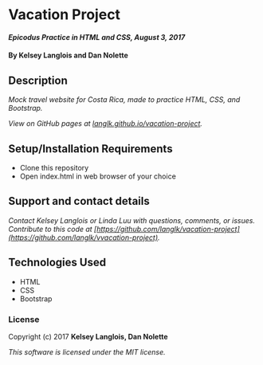 # Vacation Project

#### _Epicodus Practice in HTML and CSS, August 3, 2017_

#### By Kelsey Langlois and Dan Nolette

## Description

_Mock travel website for Costa Rica, made to practice HTML, CSS, and Bootstrap._

_View on GitHub pages at [langlk.github.io/vacation-project](https://langlk.github.io/vacation-project)._

## Setup/Installation Requirements

* Clone this repository
* Open index.html in web browser of your choice

## Support and contact details

_Contact Kelsey Langlois or Linda Luu with questions, comments, or issues. Contribute to this code at [https://github.com/langlk/vacation-project](https://github.com/langlk/vvacation-project)._

## Technologies Used

* HTML
* CSS
* Bootstrap

### License

Copyright (c) 2017 **Kelsey Langlois, Dan Nolette**

*This software is licensed under the MIT license.*
